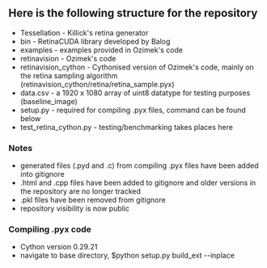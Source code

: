 ## Here is the following structure for the repository

* Tessellation - Killick's retina generator
* bin - RetinaCUDA library developed by Balog
* examples - examples provided in Ozimek's code
* retinavision - Ozimek's code
* retinavision_cython - Cythonised version of Ozimek's code, mainly on the retina sampling algorithm (retinavision_cython/retina/retina_sample.pyx)
* data.csv - a 1920 x 1080 array of uint8 datatype for testing purposes (baseline_image)
* setup.py - required for compiling .pyx files, command can be found below
* test_retina_cython.py - testing/benchmarking takes places here

### Notes

* generated files (.pyd and .c) from compiling .pyx files have been added into gitignore
* .html and .cpp files have been added to gitignore and older versions in the repository are no longer tracked
* .pkl files have been removed from gitignore
* repository visibility is now public

### Compiling .pyx code

* Cython version 0.29.21
* navigate to base directory, $python setup.py build_ext --inplace
